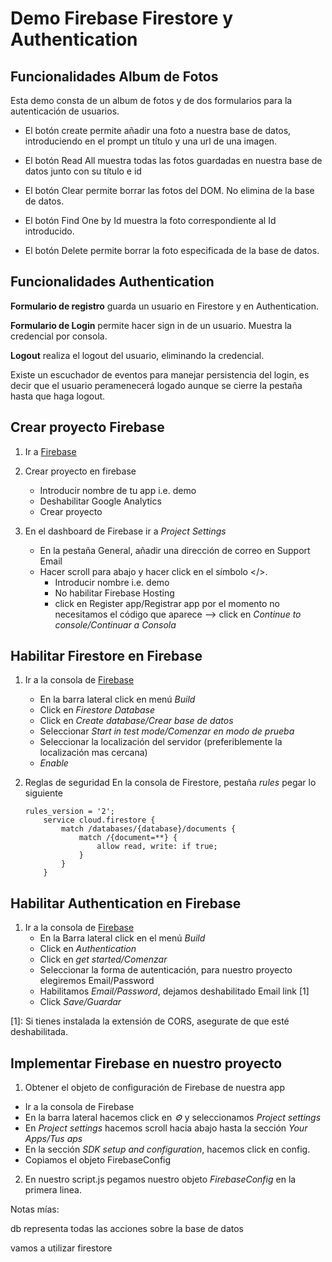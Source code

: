 # Demo Firebase Firestore y Authentication

## Funcionalidades Album de Fotos

Esta demo consta de un album de fotos y de dos formularios para la autenticación de usuarios. 

- El botón create permite añadir una foto a nuestra base de datos, introduciendo en el prompt un título y una url de una imagen.

- El botón Read All muestra todas las fotos guardadas en nuestra base de datos junto con su título e id 

- El botón Clear permite borrar las fotos del DOM. No elimina de la base de datos.

- El botón Find One by Id muestra la foto correspondiente al Id introducido. 

- El botón Delete permite borrar la foto especificada de la base de datos.


## Funcionalidades Authentication

**Formulario de registro** guarda un usuario en Firestore y en Authentication.

**Formulario de Login** permite hacer sign in de un usuario. Muestra la credencial por consola.

**Logout** realiza el logout del usuario, eliminando la credencial. 

Existe un escuchador de eventos para manejar persistencia del login, es decir que el usuario peramenecerá logado aunque se cierre la pestaña hasta que haga logout.

## Crear proyecto Firebase

1. Ir a [Firebase](https://firebase.google.com/)

2. Crear proyecto en firebase
    - Introducir nombre de tu app i.e. demo
    - Deshabilitar Google Analytics
    - Crear proyecto

3. En el dashboard de Firebase ir a _Project Settings_
    - En la pestaña General, añadir una dirección de correo en Support Email 
    - Hacer scroll para abajo y hacer click en el símbolo &lt;/&gt;. 
        - Introducir nombre i.e. demo
        - No habilitar Firebase Hosting
        - click en Register app/Registrar app
        por el momento no necesitamos el código que aparece --> click en _Continue to console/Continuar a Consola_

## Habilitar Firestore en Firebase

1. Ir a la consola de [Firebase](https://firebase.google.com/)
    - En la barra lateral click en menú _Build_
    - Click en _Firestore Database_
    - Click en _Create database/Crear base de datos_
    - Seleccionar _Start in test mode/Comenzar en modo de prueba_
    - Seleccionar la localización del servidor (preferiblemente la localización mas cercana)
    - _Enable_

2. Reglas de seguridad
    En la consola de Firestore, pestaña _rules_ pegar lo siguiente

    ```
    rules_version = '2';
        service cloud.firestore {
            match /databases/{database}/documents {
                match /{document=**} {
                    allow read, write: if true;
                }
            }
        }
    ```

## Habilitar Authentication en Firebase

1. Ir a la consola de [Firebase](https://firebase.google.com/)
    - En la Barra lateral click en el menú _Build_
    - Click en _Authentication_
    - Click en _get started/Comenzar_
    - Seleccionar la forma de autenticación, para nuestro proyecto elegiremos Email/Password
    - Habilitamos _Email/Password_, dejamos deshabilitado Email link [1]
    - Click _Save/Guardar_

[1]: Si tienes instalada la extensión de CORS, asegurate de que esté deshabilitada. 

## Implementar Firebase en nuestro proyecto
1. Obtener el objeto de configuración de Firebase de nuestra app

- Ir a la consola de Firebase
- En la barra lateral hacemos click en _⚙️_ y seleccionamos _Project settings_
- En _Project settings_ hacemos scroll hacia abajo hasta la sección _Your Apps/Tus aps_
- En la sección _SDK setup and configuration_, hacemos click en config.
- Copiamos el objeto FirebaseConfig

2. En nuestro script.js pegamos nuestro objeto _FirebaseConfig_ en la primera linea.

Notas mías: 

db representa todas las acciones sobre la base de datos

vamos a utilizar firestore








